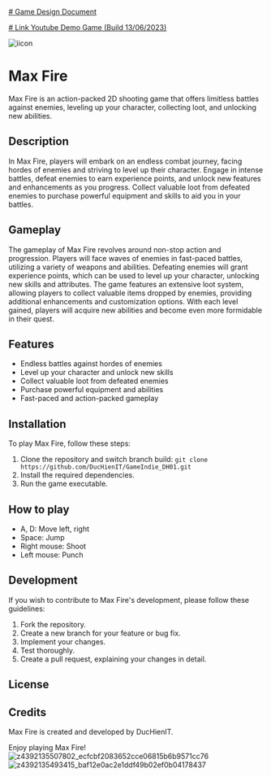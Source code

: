 [# Game Design Document
](https://docs.google.com/document/d/1RrMy8KLYFrqBFXrwY0cCQjQDps6gpysbGNaFhvRWk08/edit#heading=h.aes937z3kjs8)

[# Link Youtube Demo Game (Build 13/06/2023)
](https://youtu.be/kuMYbrbxd6g)

![iicon](https://github.com/DucHienIT/GameIndie_DH01/assets/88640081/319df0b2-ada2-4ecd-bae8-45f33a37811f)

# Max Fire

Max Fire is an action-packed 2D shooting game that offers limitless battles against enemies, leveling up your character, collecting loot, and unlocking new abilities.

## Description

In Max Fire, players will embark on an endless combat journey, facing hordes of enemies and striving to level up their character. Engage in intense battles, defeat enemies to earn experience points, and unlock new features and enhancements as you progress. Collect valuable loot from defeated enemies to purchase powerful equipment and skills to aid you in your battles.


## Gameplay

The gameplay of Max Fire revolves around non-stop action and progression. Players will face waves of enemies in fast-paced battles, utilizing a variety of weapons and abilities. Defeating enemies will grant experience points, which can be used to level up your character, unlocking new skills and attributes. The game features an extensive loot system, allowing players to collect valuable items dropped by enemies, providing additional enhancements and customization options. With each level gained, players will acquire new abilities and become even more formidable in their quest.


## Features

- Endless battles against hordes of enemies
- Level up your character and unlock new skills
- Collect valuable loot from defeated enemies
- Purchase powerful equipment and abilities
- Fast-paced and action-packed gameplay

## Installation

To play Max Fire, follow these steps:

1. Clone the repository and switch branch build: `git clone https://github.com/DucHienIT/GameIndie_DH01.git`
2. Install the required dependencies.
3. Run the game executable.

## How to play
- A, D: Move left, right
- Space: Jump
- Right mouse: Shoot
- Left mouse: Punch

## Development

If you wish to contribute to Max Fire's development, please follow these guidelines:

1. Fork the repository.
2. Create a new branch for your feature or bug fix.
3. Implement your changes.
4. Test thoroughly.
5. Create a pull request, explaining your changes in detail.

## License



## Credits

Max Fire is created and developed by DucHienIT.

Enjoy playing Max Fire!
![z4392135507802_ecfcbf2083652cce06815b6b9571cc76](https://github.com/DucHienIT/GameIndie_DH01/assets/88640081/9463af3a-0c7f-4744-8d8c-adcb00cdccdf)
![z4392135493415_baf12e0ac2e1ddf49b02ef0b04178437](https://github.com/DucHienIT/GameIndie_DH01/assets/88640081/18dc188f-071f-4651-859c-e53a26a5dcb8)
